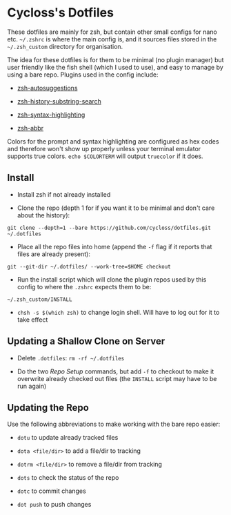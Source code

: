 # Cycloss's Dotfiles

These dotfiles are mainly for zsh, but contain other small configs for nano etc. `~/.zshrc` is where the main config is, and it sources files stored in the `~/.zsh_custom` directory for organisation.

The idea for these dotfiles is for them to be minimal (no plugin manager) but user friendly like the fish shell (which I used to use), and easy to manage by using a bare repo. Plugins used in the config include:

- [zsh-autosuggestions](https://github.com/zsh-users/zsh-autosuggestions)

- [zsh-history-substring-search](https://github.com/zsh-users/zsh-history-substring-search)

- [zsh-syntax-highlighting](https://github.com/zsh-users/zsh-syntax-highlighting)

- [zsh-abbr](https://github.com/olets/zsh-abbr/issues)

Colors for the prompt and syntax highlighting are configured as hex codes and therefore won't show up properly unless your terminal emulator supports true colors. `echo $COLORTERM` will output `truecolor` if it does.

## Install

- Install zsh if not already installed

- Clone the repo (depth 1 for if you want it to be minimal and don't care about the history):

```shell
git clone --depth=1 --bare https://github.com/cycloss/dotfiles.git ~/.dotfiles
```

- Place all the repo files into home (append the `-f` flag if it reports that files are already present):

```shell
git --git-dir ~/.dotfiles/ --work-tree=$HOME checkout
```

- Run the install script which will clone the plugin repos used by this config to where the `.zshrc` expects them to be:

```
~/.zsh_custom/INSTALL
```

- `chsh -s $(which zsh)` to change login shell. Will have to log out for it to take effect

## Updating a Shallow Clone on Server

- Delete `.dotfiles`: `rm -rf ~/.dotfiles`

- Do the two *Repo Setup* commands, but add `-f` to checkout to make it overwrite already checked out files (the `INSTALL` script may have to be run again)

## Updating the Repo

Use the following abbreviations to make working with the bare repo easier:

- `dotu` to update already tracked files

- `dota <file/dir>` to add a file/dir to tracking

- `dotrm <file/dir>` to remove a file/dir from tracking

- `dots` to check the status of the repo

- `dotc` to commit changes

- `dot push` to push changes
